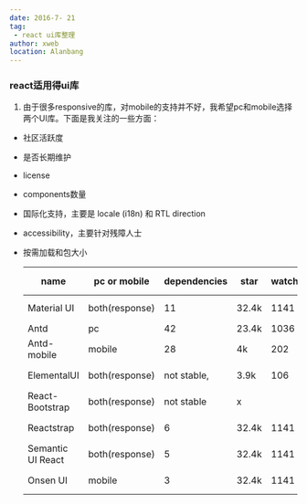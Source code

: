 ```yaml
---
date: 2016-7- 21
tag: 
 - react ui库整理
author: xweb
location: Alanbang
---
```

### react适用得ui库

1. 由于很多responsive的库，对mobile的支持并不好，我希望pc和mobile选择两个UI库。下面是我关注的一些方面：
* 社区活跃度
* 是否长期维护
* license
* components数量
* 国际化支持，主要是 locale (i18n) 和 RTL direction
* accessibility，主要针对残障人士
* 按需加载和包大小

  |    name     |   pc or mobile  | dependencies |  star | watch | license | whole size | load on demand | language     | RTL |
  |  ---------- | --------------  | ------------ |  ---- | ----- | ------- | ---------- | -------------- | --------     | --- |
  | Material UI |  both(response) |  11          | 32.4k | 1141  | MIT     |            | yes            |  not support | x   |
  |     Antd    |      pc         |  42          | 23.4k | 1036  | MIT     |            | yes            |    il18n     | x |
  | Antd-mobile |      mobile     |  28          |   4k  |  202  | MIT     |            | yes            | someOf il18n | x |
  | ElementalUI |  both(response) |not stable,   |  3.9k |  106  | MIT     | 80kb(js)/65.6kb(css)|       |  not support | x |
  | React-Bootstrap |  both(response) | not stable|   x  |       |         |            |                |              |   |
  | Reactstrap  |   both(response) |  6          |32.4k | 1141  | MIT     |            | yes            |  not support | x |
  | Semantic UI React |  both(response) |  5          |32.4k | 1141  | MIT     |            | yes            |  not support | x |
  | Onsen UI    |     mobile      |  3          |32.4k | 1141  | MIT     |            | yes            |  not support | x |